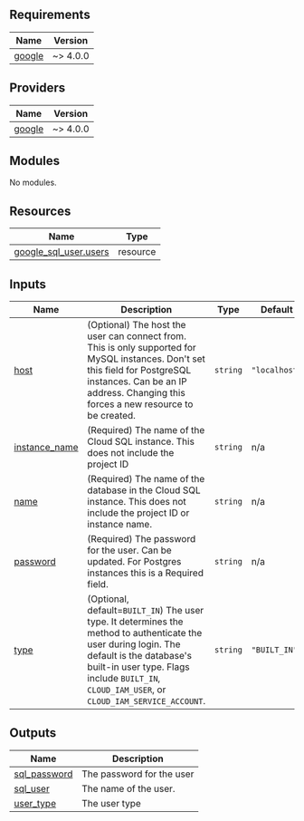 <!-- BEGIN_TF_DOCS -->
## Requirements

| Name | Version |
|------|---------|
| <a name="requirement_google"></a> [google](#requirement\_google) | ~> 4.0.0 |

## Providers

| Name | Version |
|------|---------|
| <a name="provider_google"></a> [google](#provider\_google) | ~> 4.0.0 |

## Modules

No modules.

## Resources

| Name | Type |
|------|------|
| [google_sql_user.users](https://registry.terraform.io/providers/hashicorp/google/latest/docs/resources/sql_user) | resource |

## Inputs

| Name | Description | Type | Default | Required |
|------|-------------|------|---------|:--------:|
| <a name="input_host"></a> [host](#input\_host) | (Optional) The host the user can connect from. This is only supported for MySQL instances. Don't set this field for PostgreSQL instances. Can be an IP address. Changing this forces a new resource to be created. | `string` | `"localhost"` | no |
| <a name="input_instance_name"></a> [instance\_name](#input\_instance\_name) | (Required) The name of the Cloud SQL instance. This does not include the project ID | `string` | n/a | yes |
| <a name="input_name"></a> [name](#input\_name) | (Required) The name of the database in the Cloud SQL instance. This does not include the project ID or instance name. | `string` | n/a | yes |
| <a name="input_password"></a> [password](#input\_password) | (Required) The password for the user. Can be updated. For Postgres instances this is a Required field. | `string` | n/a | yes |
| <a name="input_type"></a> [type](#input\_type) | (Optional, default=`BUILT_IN`) The user type. It determines the method to authenticate the user during login. The default is the database's built-in user type. Flags include `BUILT_IN`, `CLOUD_IAM_USER`, or `CLOUD_IAM_SERVICE_ACCOUNT`. | `string` | `"BUILT_IN"` | no |

## Outputs

| Name | Description |
|------|-------------|
| <a name="output_sql_password"></a> [sql\_password](#output\_sql\_password) | The password for the user |
| <a name="output_sql_user"></a> [sql\_user](#output\_sql\_user) | The name of the user. |
| <a name="output_user_type"></a> [user\_type](#output\_user\_type) | The user type |
<!-- END_TF_DOCS -->
